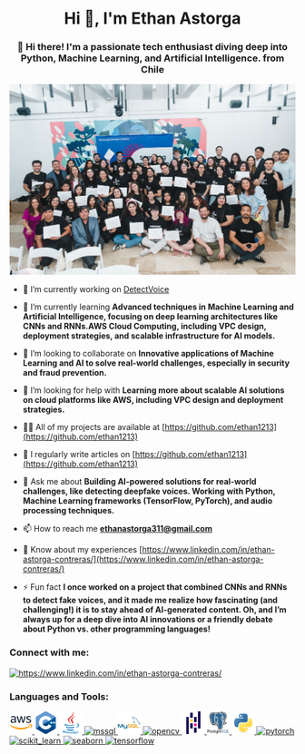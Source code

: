 <h1 align="center">Hi 👋, I'm Ethan Astorga</h1>
<h3 align="center">👋 Hi there! I'm a passionate tech enthusiast diving deep into Python, Machine Learning, and Artificial Intelligence. from Chile</h3>

![Final del curso de IA y BigData por Samsung e innovacien](samsung-101.jpg)

- 🔭 I’m currently working on [DetectVoice](https://github.com/ethan1213/ProyectoIA_Colab)

- 🌱 I’m currently learning **Advanced techniques in Machine Learning and Artificial Intelligence, focusing on deep learning architectures like CNNs and RNNs.AWS Cloud Computing, including VPC design, deployment strategies, and scalable infrastructure for AI models.**

- 👯 I’m looking to collaborate on **Innovative applications of Machine Learning and AI to solve real-world challenges, especially in security and fraud prevention.**

- 🤝 I’m looking for help with **Learning more about scalable AI solutions on cloud platforms like AWS, including VPC design and deployment strategies.**

- 👨‍💻 All of my projects are available at [https://github.com/ethan1213](https://github.com/ethan1213)

- 📝 I regularly write articles on [https://github.com/ethan1213](https://github.com/ethan1213)

- 💬 Ask me about **Building AI-powered solutions for real-world challenges, like detecting deepfake voices. Working with Python, Machine Learning frameworks (TensorFlow, PyTorch), and audio processing techniques.**

- 📫 How to reach me **ethanastorga311@gmail.com**

- 📄 Know about my experiences [https://www.linkedin.com/in/ethan-astorga-contreras/](https://www.linkedin.com/in/ethan-astorga-contreras/)

- ⚡ Fun fact **I once worked on a project that combined CNNs and RNNs to detect fake voices, and it made me realize how fascinating (and challenging!) it is to stay ahead of AI-generated content. Oh, and I’m always up for a deep dive into AI innovations or a friendly debate about Python vs. other programming languages!**

<h3 align="left">Connect with me:</h3>
<p align="left">
<a href="https://linkedin.com/in/https://www.linkedin.com/in/ethan-astorga-contreras/" target="blank"><img align="center" src="https://raw.githubusercontent.com/rahuldkjain/github-profile-readme-generator/master/src/images/icons/Social/linked-in-alt.svg" alt="https://www.linkedin.com/in/ethan-astorga-contreras/" height="30" width="40" /></a>
</p>

<h3 align="left">Languages and Tools:</h3>
<p align="left"> <a href="https://aws.amazon.com" target="_blank" rel="noreferrer"> <img src="https://raw.githubusercontent.com/devicons/devicon/master/icons/amazonwebservices/amazonwebservices-original-wordmark.svg" alt="aws" width="40" height="40"/> </a> <a href="https://www.w3schools.com/cpp/" target="_blank" rel="noreferrer"> <img src="https://raw.githubusercontent.com/devicons/devicon/master/icons/cplusplus/cplusplus-original.svg" alt="cplusplus" width="40" height="40"/> </a> <a href="https://www.java.com" target="_blank" rel="noreferrer"> <img src="https://raw.githubusercontent.com/devicons/devicon/master/icons/java/java-original.svg" alt="java" width="40" height="40"/> </a> <a href="https://www.microsoft.com/en-us/sql-server" target="_blank" rel="noreferrer"> <img src="https://www.svgrepo.com/show/303229/microsoft-sql-server-logo.svg" alt="mssql" width="40" height="40"/> </a> <a href="https://www.mysql.com/" target="_blank" rel="noreferrer"> <img src="https://raw.githubusercontent.com/devicons/devicon/master/icons/mysql/mysql-original-wordmark.svg" alt="mysql" width="40" height="40"/> </a> <a href="https://opencv.org/" target="_blank" rel="noreferrer"> <img src="https://www.vectorlogo.zone/logos/opencv/opencv-icon.svg" alt="opencv" width="40" height="40"/> </a> <a href="https://pandas.pydata.org/" target="_blank" rel="noreferrer"> <img src="https://raw.githubusercontent.com/devicons/devicon/2ae2a900d2f041da66e950e4d48052658d850630/icons/pandas/pandas-original.svg" alt="pandas" width="40" height="40"/> </a> <a href="https://www.postgresql.org" target="_blank" rel="noreferrer"> <img src="https://raw.githubusercontent.com/devicons/devicon/master/icons/postgresql/postgresql-original-wordmark.svg" alt="postgresql" width="40" height="40"/> </a> <a href="https://www.python.org" target="_blank" rel="noreferrer"> <img src="https://raw.githubusercontent.com/devicons/devicon/master/icons/python/python-original.svg" alt="python" width="40" height="40"/> </a> <a href="https://pytorch.org/" target="_blank" rel="noreferrer"> <img src="https://www.vectorlogo.zone/logos/pytorch/pytorch-icon.svg" alt="pytorch" width="40" height="40"/> </a> <a href="https://scikit-learn.org/" target="_blank" rel="noreferrer"> <img src="https://upload.wikimedia.org/wikipedia/commons/0/05/Scikit_learn_logo_small.svg" alt="scikit_learn" width="40" height="40"/> </a> <a href="https://seaborn.pydata.org/" target="_blank" rel="noreferrer"> <img src="https://seaborn.pydata.org/_images/logo-mark-lightbg.svg" alt="seaborn" width="40" height="40"/> </a> <a href="https://www.tensorflow.org" target="_blank" rel="noreferrer"> <img src="https://www.vectorlogo.zone/logos/tensorflow/tensorflow-icon.svg" alt="tensorflow" width="40" height="40"/> </a> </p>

